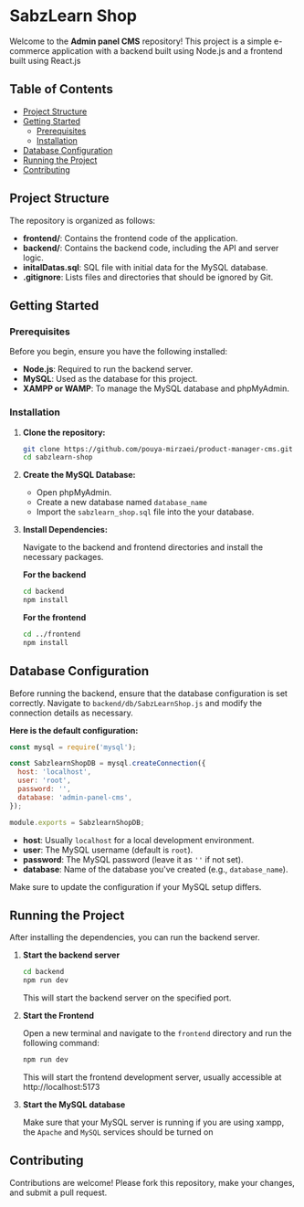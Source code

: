 # SabzLearn Shop

Welcome to the **Admin panel CMS** repository! This project is a simple e-commerce application with a backend built using Node.js and a frontend built using React.js

## Table of Contents

- [Project Structure](#project-structure)
- [Getting Started](#getting-started)
  - [Prerequisites](#prerequisites)
  - [Installation](#installation)
- [Database Configuration](#database-configuration)
- [Running the Project](#running-the-project)
- [Contributing](#contributing)

## Project Structure

The repository is organized as follows:

- **frontend/**: Contains the frontend code of the application.
- **backend/**: Contains the backend code, including the API and server logic.
- **initalDatas.sql**: SQL file with initial data for the MySQL database.
- **.gitignore**: Lists files and directories that should be ignored by Git.

## Getting Started

### Prerequisites

Before you begin, ensure you have the following installed:

- **Node.js**: Required to run the backend server.
- **MySQL**: Used as the database for this project.
- **XAMPP or WAMP**: To manage the MySQL database and phpMyAdmin.

### Installation

1. **Clone the repository:**

   ```bash
   git clone https://github.com/pouya-mirzaei/product-manager-cms.git
   cd sabzlearn-shop
   ```

2. **Create the MySQL Database:**

   - Open phpMyAdmin.
   - Create a new database named `database_name`
   - Import the `sabzlearn_shop.sql` file into the your database.

3. **Install Dependencies:**

   Navigate to the backend and frontend directories and install the necessary packages.

   **For the backend**

   ```bash
   cd backend
   npm install
   ```

   **For the frontend**

   ```bash
   cd ../frontend
   npm install
   ```

## Database Configuration

Before running the backend, ensure that the database configuration is set correctly. Navigate to `backend/db/SabzLearnShop.js` and modify the connection details as necessary.

**Here is the default configuration:**

```js
const mysql = require('mysql');

const SabzlearnShopDB = mysql.createConnection({
  host: 'localhost',
  user: 'root',
  password: '',
  database: 'admin-panel-cms',
});

module.exports = SabzlearnShopDB;
```

- **host**: Usually `localhost` for a local development environment.
- **user**: The MySQL username (default is `root`).
- **password**: The MySQL password (leave it as `''` if not set).
- **database**: Name of the database you've created (e.g., `database_name`).

Make sure to update the configuration if your MySQL setup differs.

## Running the Project

After installing the dependencies, you can run the backend server.

1. **Start the backend server**

   ```bash
   cd backend
   npm run dev
   ```

   This will start the backend server on the specified port.

2. **Start the Frontend**

   Open a new terminal and navigate to the `frontend` directory and run the following command:

   ```bash
   npm run dev
   ```

   This will start the frontend development server, usually accessible at http://localhost:5173

3. **Start the MySQL database**

   Make sure that your MySQL server is running
   if you are using xampp, the `Apache` and `MySQL` services should be turned on

## Contributing

Contributions are welcome! Please fork this repository, make your changes, and submit a pull request.
